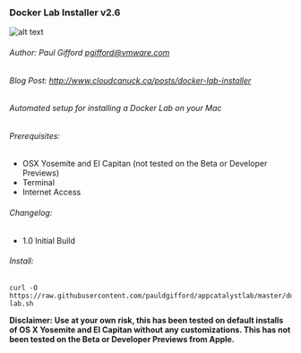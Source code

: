 
### Docker Lab Installer v2.6
![alt text](http://static1.squarespace.com/static/50203aca84ae954efd2f9b70/t/55dd50b3e4b087612e6d759e/1455081593314/?format=250w "cloudcanuck")
###### Author: Paul Gifford <pgifford@vmware.com>
###### Blog Post: http://www.cloudcanuck.ca/posts/docker-lab-installer

###### Automated setup for installing a Docker Lab on your Mac

###### Prerequisites:
  - OSX Yosemite and  El Capitan (not tested on the Beta or Developer Previews)
  - Terminal
  - Internet Access

###### Changelog: 
  - 1.0 Initial Build

###### Install:
```
curl -O https://raw.githubusercontent.com/pauldgifford/appcatalystlab/master/docker-lab.sh
```

**Disclaimer: Use at your own risk, this has been tested on default installs of OS X Yosemite and El Capitan without any customizations.  This has not been tested on the Beta or Developer Previews from Apple.**
